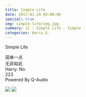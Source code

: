 ```yaml
---
title: Simple Life
date: 2017-01-29 00:00:00
special: true
img: simple-life/img.jpg
summary: 11 - Simple Life - Simple
categories: Harry.G.
---
```


Simple Life

简单一点  
无非如此  
Harry. No.  
223  
Powered By Q-Audio

![](img.jpg)
![](cover.jpg)
